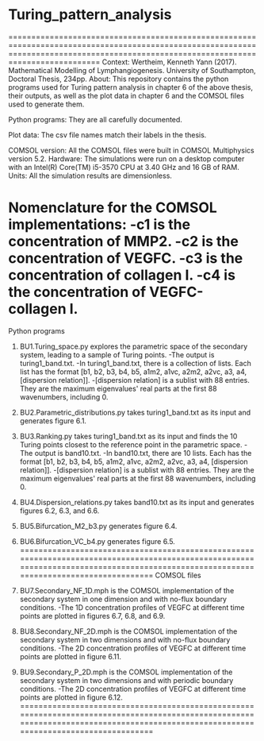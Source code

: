 # Turing_pattern_analysis
======================================================================================================================================================================================
Context: Wertheim, Kenneth Yann (2017). Mathematical Modelling of Lymphangiogenesis. University of Southampton, Doctoral Thesis, 234pp.
About: This repository contains the python programs used for Turing pattern analysis in chapter 6 of the above thesis, their outputs, as well as the plot data in chapter 6 and the COMSOL files used to generate them.

Python programs: They are all carefully documented.

Plot data: The csv file names match their labels in the thesis.

COMSOL version: All the COMSOL files were built in COMSOL Multiphysics version 5.2.
Hardware: The simulations were run on a desktop computer with an Intel(R) Core(TM) i5-3570 CPU at 3.40 GHz and 16 GB of RAM.
Units: All the simulation results are dimensionless.

Nomenclature for the COMSOL implementations:
-c1 is the concentration of MMP2.
-c2 is the concentration of VEGFC.
-c3 is the concentration of collagen I.
-c4 is the concentration of VEGFC-collagen I.
======================================================================================================================================================================================
Python programs

1. BU1.Turing_space.py explores the parametric space of the secondary system, leading to a sample of Turing points.
-The output is turing1_band.txt.
-In turing1_band.txt, there is a collection of lists. Each list has the format [b1, b2, b3, b4, b5, a1m2, a1vc, a2m2, a2vc, a3, a4, [dispersion relation]].
-[dispersion relation] is a sublist with 88 entries. They are the maximum eigenvalues' real parts at the first 88 wavenumbers, including 0.

2. BU2.Parametric_distributions.py takes turing1_band.txt as its input and generates figure 6.1.

3. BU3.Ranking.py takes turing1_band.txt as its input and finds the 10 Turing points closest to the reference point in the parametric space.
-The output is band10.txt.
-In band10.txt, there are 10 lists. Each has the format [b1, b2, b3, b4, b5, a1m2, a1vc, a2m2, a2vc, a3, a4, [dispersion relation]].
-[dispersion relation] is a sublist with 88 entries. They are the maximum eigenvalues' real parts at the first 88 wavenumbers, including 0.

4. BU4.Dispersion_relations.py takes band10.txt as its input and generates figures 6.2, 6.3, and 6.6.

5. BU5.Bifurcation_M2_b3.py generates figure 6.4.

6. BU6.Bifurcation_VC_b4.py generates figure 6.5.
======================================================================================================================================================================================
COMSOL files

1. BU7.Secondary_NF_1D.mph is the COMSOL implementation of the secondary system in one dimension and with no-flux boundary conditions.
-The 1D concentration profiles of VEGFC at different time points are plotted in figures 6.7, 6.8, and 6.9.

2. BU8.Secondary_NF_2D.mph is the COMSOL implementation of the secondary system in two dimensions and with no-flux boundary conditions.
-The 2D concentration profiles of VEGFC at different time points are plotted in figure 6.11.

3. BU9.Secondary_P_2D.mph is the COMSOL implementation of the secondary system in two dimensions and with periodic boundary conditions.
-The 2D concentration profiles of VEGFC at different time points are plotted in figure 6.12.
======================================================================================================================================================================================
